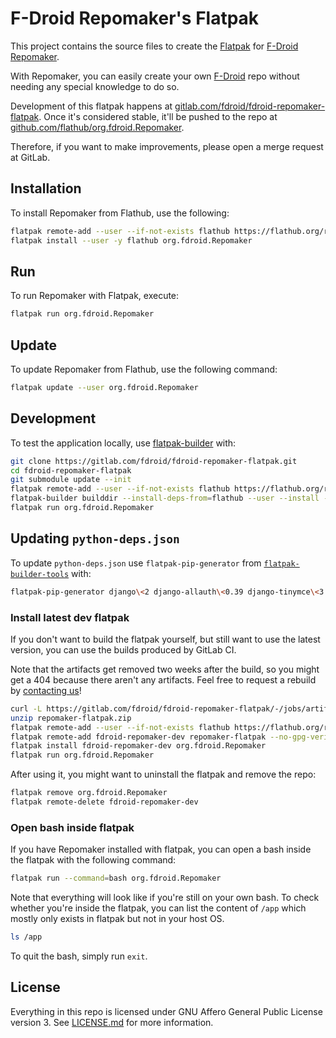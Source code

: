 # F-Droid Repomaker's Flatpak

This project contains the source files to create the
[Flatpak](https://flatpak.org/) for
[F-Droid Repomaker](https://f-droid.org/repomaker/).

With Repomaker, you can easily create your own
[F-Droid](https://f-droid.org) repo without needing any special
knowledge to do so.

Development of this flatpak happens at
[gitlab.com/fdroid/fdroid-repomaker-flatpak](https://gitlab.com/fdroid/fdroid-repomaker-flatpak).
Once it's considered stable,
it'll be pushed to the repo at
[github.com/flathub/org.fdroid.Repomaker](https://github.com/flathub/org.fdroid.Repomaker).

Therefore, if you want to make improvements,
please open a merge request at GitLab.

## Installation

To install Repomaker from Flathub, use the following:

```bash
flatpak remote-add --user --if-not-exists flathub https://flathub.org/repo/flathub.flatpakrepo
flatpak install --user -y flathub org.fdroid.Repomaker
```

## Run

To run Repomaker with Flatpak, execute:

```bash
flatpak run org.fdroid.Repomaker
```

## Update

To update Repomaker from Flathub, use the following command:

```bash
flatpak update --user org.fdroid.Repomaker
```

## Development

To test the application locally, use
[flatpak-builder](http://docs.flatpak.org/en/latest/flatpak-builder.html)
with:

```bash
git clone https://gitlab.com/fdroid/fdroid-repomaker-flatpak.git
cd fdroid-repomaker-flatpak
git submodule update --init
flatpak remote-add --user --if-not-exists flathub https://flathub.org/repo/flathub.flatpakrepo
flatpak-builder builddir --install-deps-from=flathub --user --install --force-clean --ccache org.fdroid.Repomaker.json
flatpak run org.fdroid.Repomaker
```

## Updating `python-deps.json`

To update `python-deps.json` use `flatpak-pip-generator` from
[`flatpak-builder-tools`](https://github.com/flatpak/flatpak-builder-tools)
with:

```bash
flatpak-pip-generator django\<2 django-allauth\<0.39 django-tinymce\<3 django-js-reverse django-compressor  django-sass-processor django-hvad django-background-tasks==1.1.13 bleach python-magic html5lib requests-oauthlib\>=0.3.0 babel
```

### Install latest dev flatpak

If you don't want to build the flatpak yourself,
but still want to use the latest version,
you can use the builds produced by GitLab CI.

Note that the artifacts get removed two weeks after the build,
so you might get a 404 because there aren't any artifacts.
Feel free to request a rebuild by [contacting us](https://f-droid.org/en/about/)!

```bash
curl -L https://gitlab.com/fdroid/fdroid-repomaker-flatpak/-/jobs/artifacts/master/download?job=flatpak -o repomaker-flatpak.zip
unzip repomaker-flatpak.zip
flatpak remote-add --user --if-not-exists flathub https://flathub.org/repo/flathub.flatpakrepo
flatpak remote-add fdroid-repomaker-dev repomaker-flatpak --no-gpg-verify --user
flatpak install fdroid-repomaker-dev org.fdroid.Repomaker
flatpak run org.fdroid.Repomaker
```

After using it, you might want to uninstall the flatpak and
remove the repo:
```bash
flatpak remove org.fdroid.Repomaker
flatpak remote-delete fdroid-repomaker-dev
```

### Open bash inside flatpak

If you have Repomaker installed with flatpak, you can open a bash
inside the flatpak with the following command:

```bash
flatpak run --command=bash org.fdroid.Repomaker
```

Note that everything will look like if you're still on your own bash.
To check whether you're inside the flatpak,
you can list the content of `/app` which mostly only exists in flatpak
but not in your host OS.

```bash
ls /app
```

To quit the bash, simply run `exit`.

## License

Everything in this repo is licensed under GNU Affero General Public
License version 3.
See [LICENSE.md](LICENSE.md) for more information.
